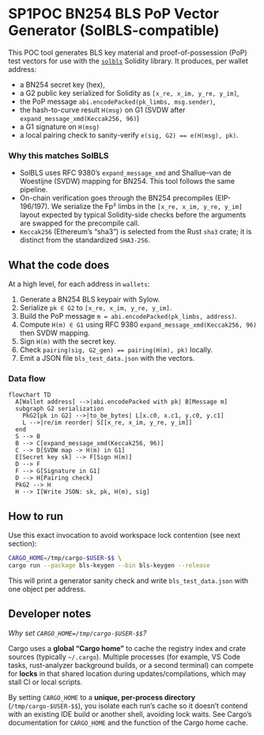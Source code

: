 # SP1POC  BN254 BLS PoP Vector Generator (SolBLS-compatible)

This POC tool generates BLS key material and proof-of-possession (PoP) test vectors for use with the [`solbls`](https://github.com/warlock-labs/solbls) Solidity library. It produces, per wallet address:

* a BN254 secret key (hex),
* a G2 public key serialized for Solidity as `[x_re, x_im, y_re, y_im]`,
* the PoP message `abi.encodePacked(pk_limbs, msg.sender)`,
* the hash-to-curve result `H(msg)` on G1 (SVDW after `expand_message_xmd(Keccak256, 96)`)
* a G1 signature on `H(msg)`
* a local pairing check to sanity-verify `e(sig, G2) == e(H(msg), pk)`.

### Why this matches SolBLS

* SolBLS uses RFC 9380’s `expand_message_xmd` and Shallue–van de Woestijne (SVDW) mapping for BN254. This tool follows the same pipeline.
* On-chain verification goes through the BN254 precompiles (EIP-196/197). We serialize the Fp² limbs in the `[x_re, x_im, y_re, y_im]` layout expected by typical Solidity-side checks before the arguments are swapped for the precompile call.
* `Keccak256` (Ethereum’s “sha3”) is selected from the Rust `sha3` crate; it is distinct from the standardized `SHA3-256`.


## What the code does

At a high level, for each address in `wallets`:

1. Generate a BN254 BLS keypair with Sylow.
2. Serialize `pk ∈ G2` to `[x_re, x_im, y_re, y_im]`.
3. Build the PoP message `m = abi.encodePacked(pk_limbs, address)`.
4. Compute `H(m) ∈ G1` using RFC 9380 `expand_message_xmd(Keccak256, 96)` then SVDW mapping.
5. Sign `H(m)` with the secret key.
6. Check `pairing(sig, G2_gen) == pairing(H(m), pk)` locally.
7. Emit a JSON file `bls_test_data.json` with the vectors.

### Data flow

```mermaid
flowchart TD
  A[Wallet address] -->|abi.encodePacked with pk| B[Message m]
  subgraph G2 serialization
    PkG2[pk in G2] -->|to_be_bytes| L[x.c0, x.c1, y.c0, y.c1]
    L -->|re/im reorder| S[[x_re, x_im, y_re, y_im]]
  end
  S --> B
  B --> C[expand_message_xmd(Keccak256, 96)]
  C --> D[SVDW map -> H(m) in G1]
  E[Secret key sk] --> F[Sign H(m)]
  D --> F
  F --> G[Signature in G1]
  D --> H[Pairing check]
  PkG2 --> H
  H --> I[Write JSON: sk, pk, H(m), sig]
```

## How to run

Use this exact invocation to avoid workspace lock contention (see next section):

```bash
CARGO_HOME=/tmp/cargo-$USER-$$ \
cargo run --package bls-keygen --bin bls-keygen --release
```

This will print a generator sanity check and write `bls_test_data.json` with one object per address.


## Developer notes

*Why set `CARGO_HOME=/tmp/cargo-$USER-$$`?*

Cargo uses a **global “Cargo home”** to cache the registry index and crate sources (typically `~/.cargo`). Multiple processes (for example, VS Code tasks, rust-analyzer background builds, or a second terminal) can compete for **locks** in that shared location during updates/compilations, which may stall CI or local scripts.

By setting `CARGO_HOME` to a **unique, per-process directory** (`/tmp/cargo-$USER-$$`), you isolate each run’s cache so it doesn’t contend with an existing IDE build or another shell, avoiding lock waits. See Cargo’s documentation for `CARGO_HOME` and the function of the Cargo home cache.

